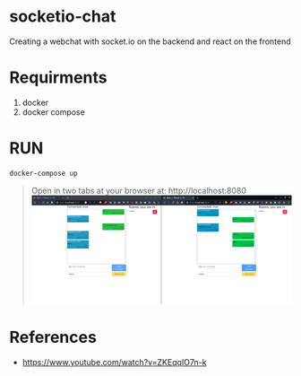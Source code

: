 # socketio-chat
Creating a webchat with socket.io on the backend and react on the frontend

# Requirments 
1. docker
2. docker compose

# RUN
```sh
docker-compose up
```
> Open in two tabs at your browser at: http://localhost:8080
> ![screenshot01](docs/screeshots/screenshot__01.png)

# References
* https://www.youtube.com/watch?v=ZKEqqIO7n-k